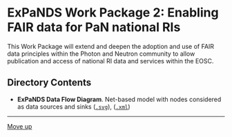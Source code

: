 # ExPaNDS Work Package 2: Enabling FAIR data for PaN national RIs

This Work Package will extend and deepen the adoption and use of FAIR data principles within the Photon and Neutron community to allow publication and access of national RI data and services within the EOSC. 

## Directory Contents

- **ExPaNDS Data Flow Diagram**. Net-based model with nodes considered as data sources and sinks ([`.svg`](./ExPaNDS%20Data%20Flow%20Diagram%20%5BNet-based%20model%5D/ExPaNDS%20Data%20Flow%20Diagram%20%5BNet-based%20model%5D.svg)), ([`.xml`](./ExPaNDS%20Data%20Flow%20Diagram%20%5BNet-based%20model%5D/ExPaNDS%20Data%20Flow%20Diagram%20%5BNet-based%20model%5D.xml))

-------------------

[Move up](../README.md)

